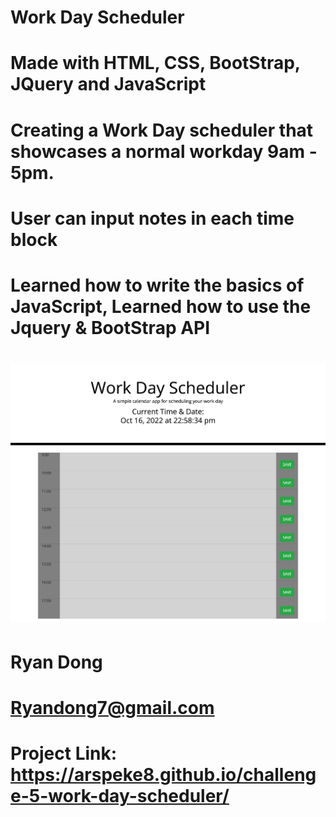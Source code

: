 # Work Day Scheduler

# Made with HTML, CSS, BootStrap, JQuery and JavaScript

# Creating a Work Day scheduler that showcases a normal workday 9am - 5pm.

# User can input notes in each time block

# Learned how to write the basics of JavaScript, Learned how to use the Jquery & BootStrap API

# ![Portfolio Ryan Dong.](./assets/_Users_ryandong_Desktop_Coding-Bootcamp_Challenges_Challenge-5-9.19.22_challenge-5-work-day-scheduler_assets_index.html.png)

# Ryan Dong

# Ryandong7@gmail.com

# Project Link: https://arspeke8.github.io/challenge-5-work-day-scheduler/

